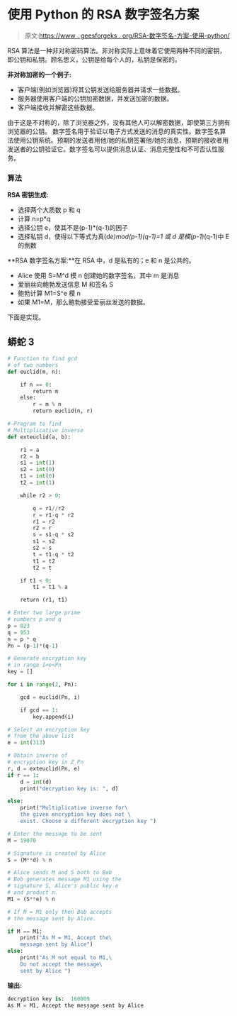 # 使用 Python 的 RSA 数字签名方案

> 原文:[https://www . geesforgeks . org/RSA-数字签名-方案-使用-python/](https://www.geeksforgeeks.org/rsa-digital-signature-scheme-using-python/)

RSA 算法是一种非对称密码算法。非对称实际上意味着它使用两种不同的密钥，即公钥和私钥。顾名思义，公钥是给每个人的，私钥是保密的。

**非对称加密的一个例子:**

*   客户端(例如浏览器)将其公钥发送给服务器并请求一些数据。
*   服务器使用客户端的公钥加密数据，并发送加密的数据。
*   客户端接收并解密这些数据。

由于这是不对称的，除了浏览器之外，没有其他人可以解密数据，即使第三方拥有浏览器的公钥。
数字签名用于验证以电子方式发送的消息的真实性。数字签名算法使用公钥系统。预期的发送者用他/她的私钥签署他/她的消息，预期的接收者用发送者的公钥验证它。数字签名可以提供消息认证、消息完整性和不可否认性服务。

### 算法

**RSA 密钥生成:**

*   选择两个大质数 p 和 q
*   计算 n=p*q
*   选择公钥 e，使其不是(p-1)*(q-1)的因子
*   选择私钥 d，使得以下等式为真(d*e)mod(p-1)(q-1)=1 或 d 是模(p-1)*(q-1)中 E 的倒数

**RSA 数字签名方案:**在 RSA 中，d 是私有的；e 和 n 是公共的。

*   Alice 使用 S=M^d 模 n 创建她的数字签名，其中 m 是消息
*   爱丽丝向鲍勃发送信息 M 和签名 S
*   鲍勃计算 M1=S^e 模 n
*   如果 M1=M，那么鲍勃接受爱丽丝发送的数据。

下面是实现。

## 蟒蛇 3

```py
# Function to find gcd
# of two numbers
def euclid(m, n):

    if n == 0:
        return m
    else:
        r = m % n
        return euclid(n, r)

# Program to find
# Multiplicative inverse
def exteuclid(a, b):

    r1 = a
    r2 = b
    s1 = int(1)
    s2 = int(0)
    t1 = int(0)
    t2 = int(1)

    while r2 > 0:

        q = r1//r2
        r = r1-q * r2
        r1 = r2
        r2 = r
        s = s1-q * s2
        s1 = s2
        s2 = s
        t = t1-q * t2
        t1 = t2
        t2 = t

    if t1 < 0:
        t1 = t1 % a

    return (r1, t1)

# Enter two large prime
# numbers p and q
p = 823
q = 953
n = p * q
Pn = (p-1)*(q-1)

# Generate encryption key
# in range 1<e<Pn
key = []

for i in range(2, Pn):

    gcd = euclid(Pn, i)

    if gcd == 1:
        key.append(i)

# Select an encryption key
# from the above list
e = int(313)

# Obtain inverse of
# encryption key in Z_Pn
r, d = exteuclid(Pn, e)
if r == 1:
    d = int(d)
    print("decryption key is: ", d)

else:
    print("Multiplicative inverse for\
    the given encryption key does not \
    exist. Choose a different encryption key ")

# Enter the message to be sent
M = 19070

# Signature is created by Alice
S = (M**d) % n

# Alice sends M and S both to Bob
# Bob generates message M1 using the
# signature S, Alice's public key e
# and product n.
M1 = (S**e) % n

# If M = M1 only then Bob accepts
# the message sent by Alice.

if M == M1:
    print("As M = M1, Accept the\
    message sent by Alice")
else:
    print("As M not equal to M1,\
    Do not accept the message\
    sent by Alice ")
```

**输出:**

```py
decryption key is:  160009
As M = M1, Accept the message sent by Alice
```